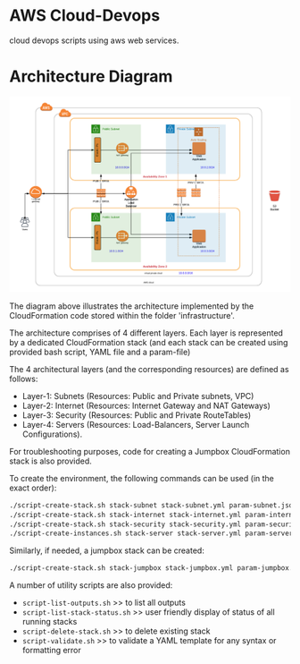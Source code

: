 # AWS Cloud-Devops
cloud devops scripts using aws web services.

# Architecture Diagram

<img src="infrastructure/QbVpc1.png">

The diagram above illustrates the architecture implemented by the CloudFormation code stored within the folder 'infrastructure'.

The architecture comprises of 4 different layers. Each layer is represented by a dedicated CloudFormation stack (and each stack can be created using provided bash script, YAML file and a param-file)

The 4 architectural layers (and the corresponding resources) are defined as follows:

- Layer-1: Subnets (Resources: Public and Private subnets, VPC)
- Layer-2: Internet (Resources: Internet Gateway and NAT Gateways)
- Layer-3: Security (Resources: Public and Private RouteTables)
- Layer-4: Servers (Resources: Load-Balancers, Server Launch Configurations).

For troubleshooting purposes, code for creating a Jumpbox CloudFormation stack is also provided.

To create the environment, the following commands can be used (in the exact order):

```bash
./script-create-stack.sh stack-subnet stack-subnet.yml param-subnet.json
./script-create-stack.sh stack-internet stack-internet.yml param-internet.json
./script-create-stack.sh stack-security stack-security.yml param-security.json
./script-create-instances.sh stack-server stack-server.yml param-server.json
```

Similarly, if needed, a jumpbox stack can be created:
```bash
./script-create-stack.sh stack-jumpbox stack-jumpbox.yml param-jumpbox.json
```

A number of utility scripts are also provided:
- `script-list-outputs.sh`  >> to list all outputs
- `script-list-stack-status.sh`  >> user friendly display of status of all running stacks
- `script-delete-stack.sh` >> to delete existing stack
- `script-validate.sh`  >> to validate a YAML template for any syntax or formatting error
